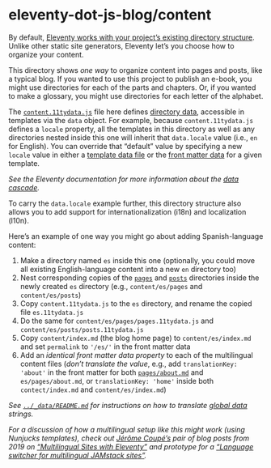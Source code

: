 # eleventy-dot-js-blog/content

By default, [Eleventy works with your project’s existing directory structure](https://www.11ty.dev/docs/). Unlike other static site generators, Eleventy let’s you choose how to organize your content.

This directory shows _one way_ to organize content into pages and posts, like a typical blog. If you wanted to use this project to publish an e-book, you might use directories for each of the parts and chapters. Or, if you wanted to make a glossary, you might use directories for each letter of the alphabet.

The [`content.11tydata.js`](https://github.com/andrewpap22/andreaspappas/blob/main/content/content.11tydata.js) file here defines [directory data](https://www.11ty.dev/docs/data-template-dir/), accessible in templates via the `data` object. For example, because `content.11tydata.js` defines a `locale` property, all the templates in this directory as well as any directories nested inside this one will inherit that `data.locale` value (i.e., `en` for English). You can override that “default” value by specifying a new `locale` value in either a [template data file](https://www.11ty.dev/docs/data-template-dir/) or the [front matter data](https://www.11ty.dev/docs/data-frontmatter/) for a given template.

_See the Eleventy documentation for more information about the [data cascade](https://www.11ty.dev/docs/data-cascade/)._

To carry the `data.locale` example further, this directory structure also allows you to add support for internationalization (i18n) and localization (l10n).

Here’s an example of one way you might go about adding Spanish-language content:

1. Make a directory named `es` inside this one (optionally, you could move all existing English-language content into a new `en` directory too)
1. Nest corresponding copies of the [`pages`](https://github.com/andrewpap22/andreaspappas/tree/main/content/pages) and [`posts`](https://github.com/andrewpap22/andreaspappas/tree/main/content/posts) directories inside the newly created `es` directory (e.g., `content/es/pages` and `content/es/posts`)
1. Copy `content.11tydata.js` to  the `es` directory, and rename the copied file `es.11tydata.js`
1. Do the same for `content/es/pages/pages.11tydata.js` and `content/es/posts/posts.11tydata.js`
1. Copy `content/index.md` (the blog home page) to `content/es/index.md` and set `permalink` to `'/es/'` in the front matter data
1. Add an _identical front matter data property_ to each of the multilingual content files (_don’t translate the value_, e.g., add `translationKey: 'about'` in the front matter for both [`pages/about.md`](https://github.com/andrewpap22/andreaspappas/blob/main/content/pages/about.md) and `es/pages/about.md`, or `translationKey: 'home'` inside both `contect/index.md` and `content/es/index.md`)

_See [`../_data/README.md`](https://github.com/andrewpap22/andreaspappas/blob/main/_data/README.md) for instructions on how to translate [global data](https://www.11ty.dev/docs/data-global/) strings._

_For a discussion of how a multilingual setup like this might work (using Nunjucks templates), check out [Jérôme Coupé’s](https://twitter.com/jeromecoupe) pair of blog posts from 2019 on [“Multilingual Sites with Eleventy”](https://www.webstoemp.com/blog/multilingual-sites-eleventy/) and prototype for a [“Language switcher for multilingual JAMstack sites”](https://www.webstoemp.com/blog/language-switcher-multilingual-jamstack-sites/)._
